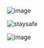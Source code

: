 ![image](https://user-images.githubusercontent.com/110153700/195009752-cda19fdf-20a8-4dfc-99a1-ceb2e1e05732.png)

![staysafe](https://user-images.githubusercontent.com/110153700/195009822-d8fcb430-1aa2-45f7-a669-f1ec8389a0cf.JPG)

![image](https://user-images.githubusercontent.com/110153700/195009870-493a3adc-d837-49e7-9fc0-30f96872caae.png)


